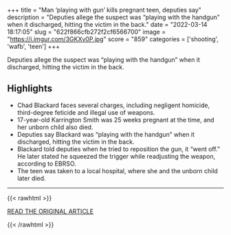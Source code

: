 +++
title = "Man ‘playing with gun’ kills pregnant teen, deputies say"
description = "Deputies allege the suspect was “playing with the handgun” when it discharged, hitting the victim in the back."
date = "2022-03-14 18:17:05"
slug = "622f866cfb272f2cf6566700"
image = "https://i.imgur.com/3GKXv0P.jpg"
score = "859"
categories = ['shooting', 'wafb', 'teen']
+++

Deputies allege the suspect was “playing with the handgun” when it discharged, hitting the victim in the back.

## Highlights

- Chad Blackard faces several charges, including negligent homicide, third-degree feticide and illegal use of weapons.
- 17-year-old Karrington Smith was 25 weeks pregnant at the time, and her unborn child also died.
- Deputies say Blackard was “playing with the handgun” when it discharged, hitting the victim in the back.
- Blackard told deputies when he tried to reposition the gun, it “went off.” He later stated he squeezed the trigger while readjusting the weapon, according to EBRSO.
- The teen was taken to a local hospital, where she and the unborn child later died.

---

{{< rawhtml >}}
  <p class="article-category">
    <a target="_blank" href="https://www.fox19.com/2022/03/14/man-playing-with-gun-kills-pregnant-teen-deputies-say/">READ THE ORIGINAL ARTICLE</a>
  </p>
{{< /rawhtml >}}
